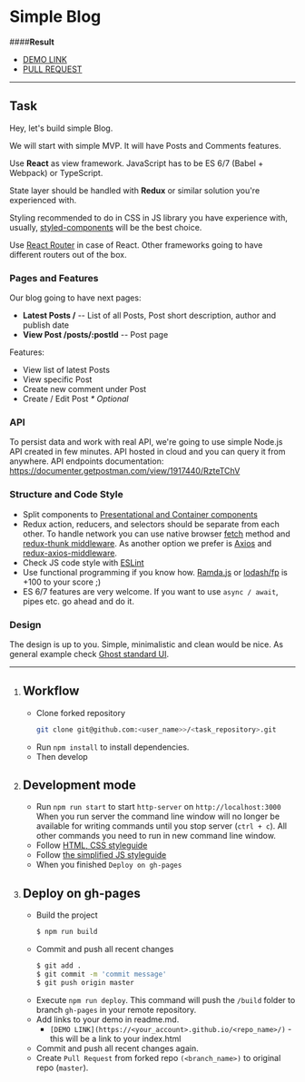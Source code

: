 # Simple Blog



####**Result**

- [DEMO LINK](https://andreas-just.github.io/simple-blog/#/)
- [PULL REQUEST](https://github.com/Andreas-Just/simple-blog/pull/1)

___

## Task

Hey, let's build simple Blog.

We will start with simple MVP. It will have Posts and Comments features.

Use **React** as view framework. JavaScript has to be ES 6/7 (Babel + Webpack) or TypeScript.

State layer should be handled with **Redux** or similar solution you're experienced with.

Styling recommended to do in CSS in JS library you have experience with, usually, [styled-components](https://github.com/styled-components/styled-components) will be the best choice.

Use [React Router](https://github.com/ReactTraining/react-router) in case of React. Other frameworks going to have different routers out of the box.

### Pages and Features

Our blog going to have next pages:

- **Latest Posts /** -- List of all Posts, Post short description, author and publish date
- **View Post /posts/:postId** -- Post page

Features:

- View list of latest Posts
- View specific Post
- Create new comment under Post
- Create / Edit Post _* Optional_

### API

To persist data and work with real API, we're going to use simple Node.js API created in few minutes. API hosted in cloud and you can query it from anywhere. API endpoints documentation: https://documenter.getpostman.com/view/1917440/RzteTChV

### Structure and Code Style

- Split components to [Presentational and Container components](https://medium.com/@dan_abramov/smart-and-dumb-components-7ca2f9a7c7d0)
- Redux action, reducers, and selectors should be separate from each other. To handle network you can use native browser [fetch](https://scotch.io/tutorials/how-to-use-the-javascript-fetch-api-to-get-data) method and [redux-thunk middleware](https://github.com/gaearon/redux-thunk). As another option we prefer is [Axios](https://github.com/axios/axios) and [redux-axios-middleware](https://github.com/svrcekmichal/redux-axios-middleware).
- Check JS code style with [ESLint](https://eslint.org/docs/user-guide/getting-started)
- Use functional programming if you know how. [Ramda.js](http://ramdajs.com/) or [lodash/fp](https://github.com/lodash/lodash/wiki/FP-Guide) is +100 to your score ;)
- ES 6/7 features are very welcome. If you want to use `async / await`, pipes etc. go ahead and do it.

### Design

The design is up to you. Simple, minimalistic and clean would be nice. As general example check [Ghost standard UI](https://blog.ghost.org/).

___

1. ## Workflow

    - Clone forked repository 
        ```bash
        git clone git@github.com:<user_name>>/<task_repository>.git
        ```
    - Run `npm install` to install dependencies.
    - Then develop

2. ## Development mode 

    - Run `npm run start` to start `http-server` on `http://localhost:3000`
        When you run server the command line window will no longer be available for 
        writing commands until you stop server (`ctrl + c`). All other commands you 
        need to run in new command line window.
    - Follow [HTML, CSS styleguide](https://mate-academy.github.io/style-guides/htmlcss.html)
    - Follow [the simplified JS styleguide](https://mate-academy.github.io/style-guides/javascript-standard-modified)
    - When you finished `Deploy on gh-pages`

3. ## Deploy on gh-pages

    - Build the project
      ```bash
      $ npm run build
      ```
    - Commit and push all recent changes
      ```bash
      $ git add .
      $ git commit -m 'commit message'
      $ git push origin master
      ```
    - Execute `npm run deploy`. This command will push the `/build` folder to branch
      `gh-pages` in your remote repository. 
    - Add links to your demo in readme.md.
      - `[DEMO LINK](https://<your_account>.github.io/<repo_name>/)` - this will be a 
      link to your index.html
    - Commit and push all recent changes again.
    - Create `Pull Request` from forked repo `(<branch_name>)` to original repo 
    (`master`).
